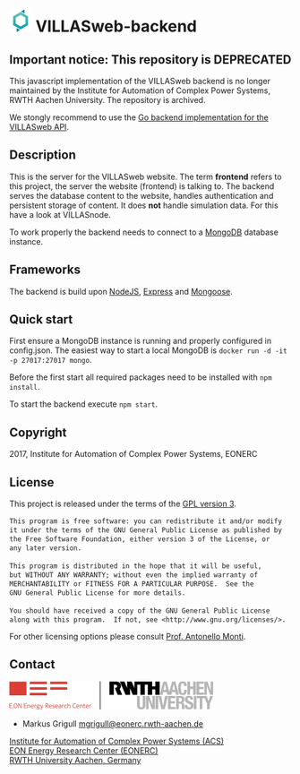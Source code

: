 # <img src="doc/pictures/villas_web.png" width=40 /> VILLASweb-backend

## Important notice: This repository is DEPRECATED
This javascript implementation of the VILLASweb backend is no longer maintained by the Institute for Automation of Complex Power Systems, RWTH Aachen University.
The repository is archived.

We stongly recommend to use the [Go backend implementation for the VILLASweb API](https://git.rwth-aachen.de/acs/public/villas/web-backend-go).

## Description
This is the server for the VILLASweb website. The term __frontend__ refers to this project, the server the website (frontend) is talking to.
The backend serves the database content to the website, handles authentication and persistent storage of content. It does __not__ handle simulation data. For this have a look at VILLASnode.

To work properly the backend needs to connect to a [MongoDB](https://www.mongodb.com) database instance.

## Frameworks
The backend is build upon [NodeJS](https://nodejs.org/en/), [Express](https://expressjs.com) and [Mongoose](http://mongoosejs.com).

## Quick start

First ensure a MongoDB instance is running and properly configured in config.json. The easiest way to start a local MongoDB is `docker run -d -it -p 27017:27017 mongo`.

Before the first start all required packages need to be installed with `npm install`.

To start the backend execute `npm start`.

## Copyright

2017, Institute for Automation of Complex Power Systems, EONERC  

## License

This project is released under the terms of the [GPL version 3](COPYING.md).

```
This program is free software: you can redistribute it and/or modify
it under the terms of the GNU General Public License as published by
the Free Software Foundation, either version 3 of the License, or
any later version.

This program is distributed in the hope that it will be useful,
but WITHOUT ANY WARRANTY; without even the implied warranty of
MERCHANTABILITY or FITNESS FOR A PARTICULAR PURPOSE.  See the
GNU General Public License for more details.

You should have received a copy of the GNU General Public License
along with this program.  If not, see <http://www.gnu.org/licenses/>.
```

For other licensing options please consult [Prof. Antonello Monti](mailto:amonti@eonerc.rwth-aachen.de).

## Contact

[![EONERC ACS Logo](doc/pictures/eonerc_logo.png)](http://www.acs.eonerc.rwth-aachen.de)

 - Markus Grigull <mgrigull@eonerc.rwth-aachen.de>

[Institute for Automation of Complex Power Systems (ACS)](http://www.acs.eonerc.rwth-aachen.de)  
[EON Energy Research Center (EONERC)](http://www.eonerc.rwth-aachen.de)  
[RWTH University Aachen, Germany](http://www.rwth-aachen.de)  